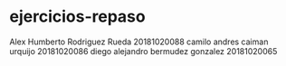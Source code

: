 # ejercicios-repaso

Alex Humberto Rodriguez Rueda 20181020088
camilo andres caiman urquijo 20181020086
diego alejandro bermudez gonzalez 20181020065
